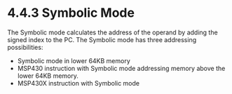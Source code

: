 # 4.4.3 Symbolic Mode

The Symbolic mode calculates the address of the operand by adding the signed index to the PC. The Symbolic mode has three addressing possibilities:

- Symbolic mode in lower 64KB memory
- MSP430 instruction with Symbolic mode addressing memory above the lower 64KB memory.
- MSP430X instruction with Symbolic mode
